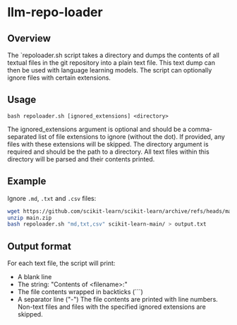 # llm-repo-loader
## Overview
The `repoloader.sh script takes a directory and dumps the contents of all textual files in the git repository into a plain text file. This text dump can then be used with language learning models. The script can optionally ignore files with certain extensions.
## Usage
    bash repoloader.sh [ignored_extensions] <directory>
The ignored_extensions argument is optional and should be a comma-separated list of file extensions to ignore (without the dot). If provided, any files with these extensions will be skipped.
The directory argument is required and should be the path to a directory. All text files within this directory will be parsed and their contents printed.
## Example
Ignore `.md`, `.txt` and `.csv` files:

```bash
wget https://github.com/scikit-learn/scikit-learn/archive/refs/heads/main.zip
unzip main.zip
bash repoloader.sh "md,txt,csv" scikit-learn-main/ > output.txt

```


## Output format
For each text file, the script will print:
- A blank line
- The string: "Contents of \<filename>\:"
- The file contents wrapped in backticks (```)
- A separator line ("-")
The file contents are printed with line numbers. Non-text files and files with the specified ignored extensions are skipped.
